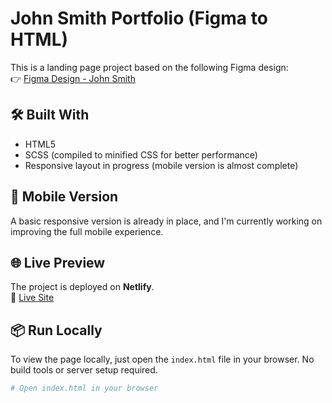 # John Smith Portfolio (Figma to HTML)

This is a landing page project based on the following Figma design:  
👉 [Figma Design - John Smith](https://www.figma.com/design/HkEayxKooTqxtUc58j6FzZ/John-Smith?node-id=0-1&t=Z6wHlpSLj4cTpDPk-1)

## 🛠 Built With

- HTML5  
- SCSS (compiled to minified CSS for better performance)
- Responsive layout in progress (mobile version is almost complete)

## 📱 Mobile Version

A basic responsive version is already in place, and I'm currently working on improving the full mobile experience.

## 🌐 Live Preview

The project is deployed on **Netlify**.  
🔗 [Live Site]([https://your-netlify-link.netlify.app/](https://johnjohnsmith.netlify.app/))

## 📦 Run Locally

To view the page locally, just open the `index.html` file in your browser. No build tools or server setup required.

```bash
# Open index.html in your browser
